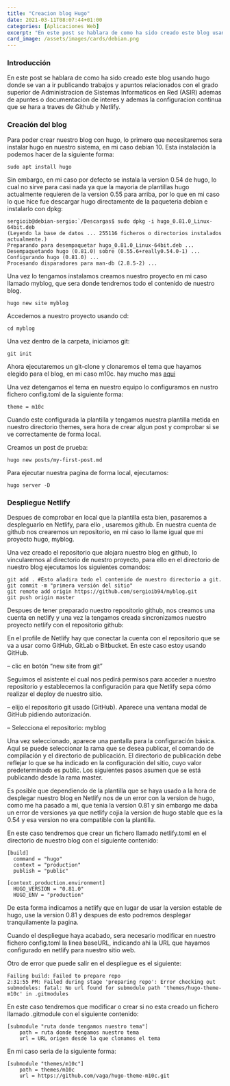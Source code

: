 ```yaml
---
title: "Creacion blog Hugo"
date: 2021-03-11T08:07:44+01:00
categories: [Aplicaciones Web]
excerpt: "En este post se hablara de como ha sido creado este blog usando hugo donde se van a ir publicando trabajos y apuntos relacionados con el grado superior de Administracion de Sistemas Informaticos en Red (ASIR) ademas de apuntes o documentacion de interes y ademas la configuracion continua que se hara a traves de Github y Netlify."
card_image: /assets/images/cards/debian.png
---
```


### **Introducción** ##

En este post se hablara de como ha sido creado este blog usando hugo donde se van a ir publicando trabajos y apuntos relacionados con el grado superior de Administracion de Sistemas Informaticos en Red (ASIR) ademas de apuntes o documentacion de interes y ademas la configuracion continua que se hara a traves de Github y Netlify.

### **Creación del blog** ###

Para poder crear nuestro blog con hugo, lo primero que necesitaremos sera instalar hugo en nuestro sistema, en mi caso debian 10. Esta instalación la podemos hacer de la siguiente forma:

```
sudo apt install hugo
```

Sin embargo, en mi caso por defecto se instala la version 0.54 de hugo, lo cual no sirve para casi nada ya que la mayoria de plantillas hugo actualmente requieren de la version 0.55 para arriba, por lo que en mi caso lo que hice fue descargar hugo directamente de la paqueteria debian e instalarlo con dpkg:

```
sergioib@debian-sergio:`/Descargas$ sudo dpkg -i hugo_0.81.0_Linux-64bit.deb
(Leyendo la base de datos ... 255116 ficheros o directorios instalados actualmente.)
Preparando para desempaquetar hugo_0.81.0_Linux-64bit.deb ...
Desempaquetando hugo (0.81.0) sobre (0.55.6+really0.54.0-1) ...
Configurando hugo (0.81.0) ...
Procesando disparadores para man-db (2.8.5-2) ...
```

Una vez lo tengamos instalamos creamos nuestro proyecto en mi caso llamado myblog, que sera donde tendremos todo el contenido de nuestro blog.

```
hugo new site myblog
```

Accedemos a nuestro proyecto usando cd:

```
cd myblog
```

Una vez dentro de la carpeta, iniciamos git:

```
git init
```

Ahora ejecutaremos un git-clone y clonaremos el tema que hayamos elegido para el blog, en mi caso m10c. hay mucho mas [aqui](https://themes.gohugo.io/tags/blog/)

Una vez detengamos el tema en nuestro equipo lo configuramos en nustro fichero config.toml de la siguiente forma:

```
theme = m10c
```

Cuando este configurada la plantilla y tengamos nuestra plantilla metida en nuestro directorio themes, sera hora de crear algun post y comprobar si se ve correctamente de forma local.

Creamos un post de prueba:

```
hugo new posts/my-first-post.md
```

Para ejecutar nuestra pagina de forma local, ejecutamos:

```
hugo server -D
```

### **Despliegue Netlify** ###

Despues de comprobar en local que la plantilla esta bien, pasaremos a despleguarlo en Netlify, para ello , usaremos github. En nuestra cuenta de github nos crearemos un repositorio, en mi caso lo llame igual que mi proyecto hugo, myblog.

Una vez creado el repositorio que alojara nuestro blog en github, lo vincularemos al directorio de nuestro proyecto, para ello en el directorio de nuestro blog ejecutamos los siguientes comandos:

```
git add . #Esto añadira todo el contenido de nuestro directorio a git.
git commit -m "primera versión del sitio"
git remote add origin https://github.com/sergioib94/myblog.git
git push origin master
`````

Despues de tener preparado nuestro repositorio github, nos creamos una cuenta en netlify y una vez la tengamos creada sincronizamos nuestro proyecto netlify con el repositorio github:

En el profile de Netlify hay que conectar la cuenta con el repositorio que se va a usar como GitHub, GitLab o Bitbucket. En este caso estoy usando GitHub.

– clic en botón “new site from git”

Seguimos el asistente el cual nos pedirá permisos para acceder a nuestro repositorio y establecemos la configuración para que Netlify sepa cómo realizar el deploy de nuestro sitio.

– elijo el repositorio git usado (GitHub). Aparece una ventana modal de GitHub pidiendo autorización.

– Selecciona el repositorio: myblog

Una vez seleccionado, aparece una pantalla para la configuración básica. Aquí se puede seleccionar la rama que se desea publicar, el comando de compilación y el directorio de publicación. El directorio de publicación debe reflejar lo que se ha indicado en la configuración del sitio, cuyo valor predeterminado es public. Los siguientes pasos asumen que se está publicando desde la rama master.

Es posible que dependiendo de la plantilla que se haya usado a la hora de desplegar nuestro blog en Netlify nos de un error con la version de hugo, como me ha pasado a mi, que tenia la version 0.81 y sin embargo me daba un error de versiones ya que netlify cojia la version de hugo stable que es la 0.54 y esa version no era compatible con la plantilla.

En este caso tendremos que crear un fichero llamado netlify.toml en el directorio de nuestro blog con el siguiente contenido:

```
[build]
  command = "hugo"
  context = "production"
  publish = "public"

[context.production.environment]
  HUGO_VERSION = "0.81.0"
  HUGO_ENV = "production"
```

De esta forma indicamos a netlify que en lugar de usar la version estable de hugo, use la version 0.81 y despues de esto podremos desplegar tranquilamente la pagina.

Cuando el despliegue haya acabado, sera necesario modificar en nuestro fichero config.toml la linea baseURL, indicando ahi la URL que hayamos configurado en netlify para nuestro sitio web.

Otro de error que puede salir en el despliegue es el siguiente:

```
Failing build: Failed to prepare repo
2:31:55 PM: Failed during stage 'preparing repo': Error checking out submodules: fatal: No url found for submodule path 'themes/hugo-theme-m10c' in .gitmodules
```

En este caso tendremos que modificar o crear si no esta creado un fichero llamado .gitmodule con el siguiente contenido:

```
[submodule "ruta donde tengamos nuestro tema"]
	path = ruta donde tengamos nuestro tema
	url = URL origen desde la que clonamos el tema
```

En mi caso seria de la siguiente forma:

```
[submodule "themes/m10c"]
	path = themes/m10c
	url = https://github.com/vaga/hugo-theme-m10c.git
```